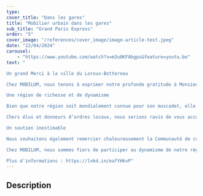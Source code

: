 ```yaml
---
type: 
cover_title: "Dans les gares"
title: "Mobilier urbain dans les gares"
sub_title: "Grand Paris Express"
order: "5"
cover_image: "/references/cover_image/image-article-test.jpeg"
date: "22/04/2024"
carousel:
    - "https://www.youtube.com/watch?v=m3u0KFAbgps&feature=youtu.be"
text: " 

Un grand Merci à la ville du Loroux-Bottereau

Chez MOBILUM, nous tenons à exprimer notre profonde gratitude à Monsieur Rivery, Maire de la Ville du Loroux-Bottereau, ainsi qu’à l’ensemble des élus et à Monsieur Thomas, Directeur des Services Techniques, pour nous avoir permis de participer à divers aménagements au sein de la commune.

Une région de richesse et de dynamisme

Bien que notre région soit mondialement connue pour son muscadet, elle brille également par le dynamisme de ses industries. En tant qu’acteurs locaux, nous avons à cœur de contribuer à ce rayonnement. 

Chers élus et donneurs d’ordres locaux, nous serions ravis de vous accueillir dans nos locaux pour vous offrir une présentation encore plus détaillée de notre savoir-faire. Nos portes vous sont grandes ouvertes !

Un soutien inestimable

Nous souhaitons également remercier chaleureusement la Communauté de communes Sèvre & Loire, et tout particulièrement Mme Vanessa Duguy du Service Développement Économique, pour son accompagnement tout au long de ces années. Grâce à cet engagement, nous avons pu évoluer et nous impliquer davantage dans le développement local.

Chez MOBILUM, nous sommes fiers de participer au dynamisme de notre région et de contribuer à son développement à travers nos projets. Nous restons à disposition pour continuer cette belle collaboration avec les acteurs locaux, toujours dans un esprit de proximité et de qualité.

Plus d'informations : https://lnkd.in/eafYHkvP"
---
```

<!-- Dans le champ texte, \n pour faire un retour à la ligne, \n\n pour faire un nouveau paragraphe -->

## Description
